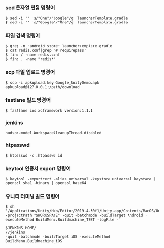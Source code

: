 
### sed 문자열 편집 명령어

```
$ sed -i '' 's/"One"/"Google"/g' launcherTemplate.gradle
$ sed -i '' 's/"Google"/"One"/g' launcherTemplate.gradle
```

### 파일 검색 명령어

```
$ grep -n "android_store" launcherTemplate.gradle
$ cat redis.conf|grep '# requirepass'
$ find / -name redis.conf
$ find . -name "redis*"
```

### scp 파일 업로드 명령어

```
$ scp -i apkupload.key Google_UnityDemo.apk apkupload@127.0.0.1:/path/download
```

### fastlane 빌드 명령어

```
$ fastlane ios xcframework version:1.1.1
```

### jenkins

```
hudson.model.WorkspaceCleanupThread.disabled
```

### htpasswd

```
$ htpasswd -c .htpasswd id
```

### keytool 인증서 export 명령어

```
$ keytool -exportcert -alias universal -keystore universal.keystore | openssl sha1 -binary | openssl base64
```

### 유니티 터미널 빌드 명령어

```
$ sh '/Applications/Unity/Hub/Editor/2019.4.30f1/Unity.app/Contents/MacOS/Unity -projectPath "$WORKSPACE" -quit -batchmode -buildTarget Android -executeMethod BuildMenu.Buildmachine_TEST -logFile -'
```

```
$JENKINS_HOME/
//jenkins
-quit -batchmode -buildTarget iOS -executeMethod BuildMenu.Buildmachine_iOS
```